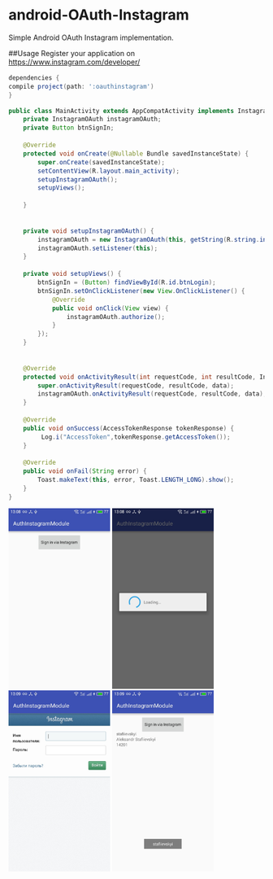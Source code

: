 # android-OAuth-Instagram
Simple Android OAuth Instagram implementation.

##Usage
Register your application on https://www.instagram.com/developer/
```gradle
dependencies {
compile project(path: ':oauthinstagram')
}
```

```java
public class MainActivity extends AppCompatActivity implements InstagramOAuth.OAuthAuthenticationListener {
    private InstagramOAuth instagramOAuth;
    private Button btnSignIn;

    @Override
    protected void onCreate(@Nullable Bundle savedInstanceState) {
        super.onCreate(savedInstanceState);
        setContentView(R.layout.main_activity);
        setupInstagramOAuth();
        setupViews();

    }


    private void setupInstagramOAuth() {
        instagramOAuth = new InstagramOAuth(this, getString(R.string.instagram_id), getString(R.string.instagram_secret), getString(R.string.callbackurl));
        instagramOAuth.setListener(this);
    }

    private void setupViews() {
        btnSignIn = (Button) findViewById(R.id.btnLogin);
        btnSignIn.setOnClickListener(new View.OnClickListener() {
            @Override
            public void onClick(View view) {
                instagramOAuth.authorize();
            }
        });
    }


    @Override
    protected void onActivityResult(int requestCode, int resultCode, Intent data) {
        super.onActivityResult(requestCode, resultCode, data);
        instagramOAuth.onActivityResult(requestCode, resultCode, data);
    }

    @Override
    public void onSuccess(AccessTokenResponse tokenResponse) {
         Log.i("AccessToken",tokenResponse.getAccessToken());
    }

    @Override
    public void onFail(String error) {
        Toast.makeText(this, error, Toast.LENGTH_LONG).show();
    }
}
```
<img src="/art/S1.jpg" width="200">
<img src="/art/S2.jpg" width="200">
<img src="/art/S3.jpg" width="200">
<img src="/art/S4.jpg" width="200">
